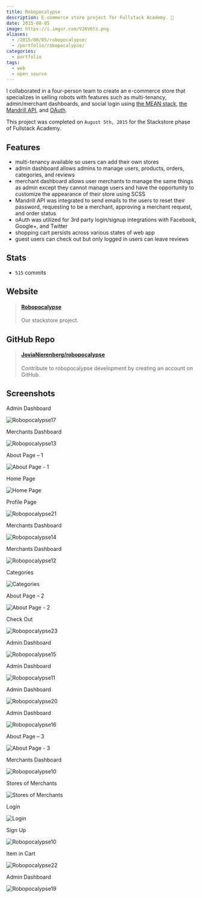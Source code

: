 ```yaml
---
title: Robopocalypse
description: E-commerce store project for Fullstack Academy. 🤖
date: 2015-08-05
image: https://i.imgur.com/V26V6tz.png
aliases:
  - /2015/08/05/robopocalypse/
  - /portfolio/robopocalypse/
categories:
  - portfolio
tags:
  - web
  - open source
---
```


I collaborated in a four-person team to create an e-commerce store that specializes in selling robots with features such as multi-tenancy, admin/merchant dashboards, and social login using [the MEAN stack](https://mean.io "MEAN stack"), [the Mandrill API](https://mandrillapp.com/api/docs/ "Mandrill API"), and [OAuth](https://oauth.net/ "OAuth").

This project was completed on `August 5th, 2015` for the Stackstore phase of Fullstack Academy.

## Features

- multi-tenancy available so users can add their own stores
- admin dashboard allows admins to manage users, products, orders, categories, and reviews
- merchant dashboard allows user merchants to manage the same things as admin except they cannot manage users and have the opportunity to customize the appearance of their store using SCSS
- Mandrill API was integrated to send emails to the users to reset their password, requesting to be a merchant, approving a merchant request, and order status
- oAuth was utilized for 3rd party login/signup integrations with Facebook, Google+, and Twitter
- shopping cart persists across various states of web app
- guest users can check out but only logged in users can leave reviews

## Stats

- `515` commits

## Website

<blockquote class="embedly-card"><h4><a href="http://robopocalypse.herokuapp.com/">Robopocalypse</a></h4><p>Our stackstore project.</p></blockquote>
<script async src="//cdn.embedly.com/widgets/platform.js" charset="UTF-8"></script>

## GitHub Repo

<blockquote class="embedly-card"><h4><a href="https://github.com/JoviaNierenberg/robopocalypse">JoviaNierenberg/robopocalypse</a></h4><p>Contribute to robopocalypse development by creating an account on GitHub.</p></blockquote>
<script async src="//cdn.embedly.com/widgets/platform.js" charset="UTF-8"></script>

## Screenshots

Admin Dashboard

![Robopocalypse17](https://lh3.googleusercontent.com/mk7bS03t494j7RLkUADanAxGGTCfyZXdsCZO3w_w2543vgZLKbGPKgUcVuI4bIkkbrxgrPX2kkMkfnyKs-8HtdQ9U7XOlnhtl7brzBbLRc1ulbDayTOjjphGD_EgJD9Hf25OBxiXfACHH81eoI_XzK3bDse-1kZsj_whugHon8LpBXx6AN1q8OkSw76WylImU5w82GBCYOdayzIResnrLdDsCFE1GLgrwduBzZPTZmtUAS-v7FewSf4hxUlCc6gEU6URPPiFDwDjb9ZxDIuyrUVFpPo3EPYNwX013ZW8PGh1VaewldvZNom20CYf68xlIuMIe84XIYJGsKmHXA0CHl6K3ch_ne7R7_YfxA5TSQ5yIhqJDcDjP8hsHoHQjeOE97364GN9C-zBJaJjfQIaRjQRZW6a0nY5bUWP3NZBgvk9LFiS3ju8Y5oSm47ia3BqJcbZTUovk5Pj9yPGMOGjayJOLFJ7MqG2KxdQwVQhvhFp6OAYfinXMcb8pzCGIWXg6scpO-kt1-6OXLRqQfOIJGD4CmY9sVx5KJA8pbRnT4lcG4Au7hpG_rUbgGY22bhqAoy9oSZZB2xJrblNHjDLeQDSreXK1zGNlWYV6NMt90_8KxjsX48UY-_7lRNQWavR=w425-h220-no)

Merchants Dashboard

![Robopocalypse13](https://lh3.googleusercontent.com/oP98c4Rw_u-PfcGMjpA2hiqAHj__dRLRpOGtHylAbIz3DaA1BnhUa3JAG_V7eTlAAGjm_e-dm1QqWoK3wK4NjZmexQvIfulOl1RkPQ_E8tsttusFA4RltzprqSBsm-XibTIHc6Sr5LjVxBoLOA99DxBqi1LP4uP2-kPV9zy8H7Y_Szpcr-Uqj5YRODnQT-p5id6NxjyESs9EGyAtBR9gF2JQpGWYe9_7kM-HNfq3dxbX8bFwp8-7P-xW31npMFSeAS_S50ss8de9K6VBMTMWusPiy_lkoGzytNGW3E-kao_6vsvwEW1kBfcXaUL6b14SkaKIs_tUwcnLGHJQxsMW2tymkCammd0w4jE45rCjwvJtl9Cxli2TVy7wk0CaII_DKQWEvf1Ep4q_w8N4L2wmudhqiJ6nuDXejh9rqdqMwWVvxf3G2m_bqPbKX49uNGvBSxwjzJEK4LW8bzoIbx4HJIGiLA1eHN01Uz8XiS4b0xTMIszHhubAN_yVKYDzzuwO_nvHxoLlm9dUC1XwkQi3g7ECqj12kCpOlb5nG-6eM3yFwns1hZOP9qJYuvAQ78vFe0enNU9DMNh6Uwb2FffcAqC7aJC-kwW-owENRCXL6ZSOF8Nm8VL25WUONKyp-Kx0=w273-h220-no)

About Page – 1

![About Page - 1](https://lh3.googleusercontent.com/RuiAdLNBdNQc0Wl5rBac54tQTbe11Z0z6dTcOaZc71ztQBM3LrQld0TSDARQ3BADSu_eQvVp7ewRc__GL-b2XjZ2tOBbmvSQrWA3CUhF3QmeDRQeIb8sp9c_M7-vN96ZZfcQEbFjEI3PY83Kls1wroXEwnyX9DFpn5LeS29n66h3E5I2BST6UmoKjUPB66MTC59kAJFioZjz5sICbkHhmPBlawatwCFe5Lz7IKKlqpXwtJHb4YLT5srJjOBk5mMcDRTxlPCYWLifE2rTP3OlMVHIAjkQKciGe-J7R44MPG5XHKiqAhqyF-Y48wjv7qmnaDbzrMI9C79IfSu-TzSE7vOb6WToLjUh2hfDMaTfUpQCxPAyLcnOlCROYdcy0U9ADEEmGIQMFVcUuz6OM7ZO5wo-ZhV9RKQG63kOMlyRWz-_WXYirLslNemVDCwHECnX3Os0ZS2z--44gKITbSOtL9qCdJi61KPlZYc-mnY89aCKYphJ-5grXftM0zcW_7MB01HKkvME76lnmMiz-vsNx7yuiZ049BpykqgDKlU4BQb7E_E-E5y5fYV2UobWtd1CGlKg02KjWctc92A9q-nOCdc4mKU09FZDa9TU1Bx7iJMu8TuXNKleYdQ9Ew7w-vPs=w397-h220-no)

Home Page

![Home Page](https://lh3.googleusercontent.com/krLL_YfxFdOx6mhJZMahucFn6IPTDgsMRGLEv8GK7nTqS6wN3PQVqYNPB7j3P_ZXg4IDHpxI0PJvHlo17klQvrHMDuJDLz-y8mtWOZmPA92vkgQzZnbyBI-yjw072BfIR5fFM9BT6VxFJTmk6r3QbRnkzxw8JibnwUUOk_ho2V77KRsyZSLAn2bxC8bNSHb84ZR_iUQEJq9fiyHqUj2cj7oKF6WDUAziqeOi-xSePBQWwbgbWMOMzFEDau4Obgxb5-obOatNv1yyo4m50K32UxEU16xN6KxgNFiHjArc2Eg_0Fu42m3eAVzjqRTTZ2RsxvpZ7F_6_zLSTeMi6z_K6Ply2wbwbifLNHI2sa0drMDfVuWxr0fzZ-dvmAfcFlQ0mV4VcEa07QZhO5YNbH-48bkNifNEGpGA6jhKNx-1--85qq21rmQib5V2-2Q6by4HJTLVOZRJtrJzItVw7_h6y_KW6lBz1SQ8gYWTMJIsoZPHmWSTbaCi5QtyPkjKAUkeYIduPd-zVPlRPCi_NnTvXOTkzuSaG3qeknNifD2l7ucxA-IeraiN7HN_1fiJxoRpLizxvSeHEUAlescfxU3Srk2CikZtnqukD7wyYzzSjpjYgRRf390HXDL5pVIWsHPp=w1424-h819-no)

Profile Page

![Robopocalypse21](https://lh3.googleusercontent.com/8cOXL0EZzYw0wJyC_4iikIexBAvISjTVF8PoL9xZvr5kI1DxuEKHlvG5GU_azVON_svRbhGU2cYYuQB4brLL9xOvm4w2QIG-MgZ-SIeB-wf-Nxq7xjMuZ2Yi1BL-ROxfgm6Gu7fyDNV1W74Gdk4xhio3tsfb-rtAKz4rzY1SJRklel7q4UEr7EkxmCbWmik0UH88BRJ1zT3_VVf33Ig5WSBPH07FcVVrY9kGbDeyAe9C8tgjXpRMnrvQ2VbwejML_ocMV9VBmX4Ipwb50yP3Qxpdcy6JVqj9NMkaN3q-JBZIyxyilksO3dcCymU-YrBnVoyNJCVZ58O4krKe0CUDAFcPf_aYikbjFsfJOEYGX8gQXQHTgo6UAAFlFZ-fIYJm7yIodB7FDcAv56fBu7JWzgUR2_eHjBtohyG6JSY0wBkcBmgmZHwyc_x_8qSVdV603k9r5eLTHZ1veOlr2T-dt4mRl9Upv6vcY2hF9b0cFxzmHqM0DgFCTtBl7zM_9VQLE_P1pP_xD17eBNSq6NClqtHXWBeNu08uqVRL0ih94eLW5IAZZ0z6qr_jigKPlbGv7oBbcp6U2U4-J7OydmAWXyVXyLP7Myiv0rN4UQXRfh3bIq_R8UKtiQS-9gUJ6SJd=w167-h225-no)

Merchants Dashboard

![Robopocalypse14](https://lh3.googleusercontent.com/cHlCZY6MjSIAFNhvgmFCikOhco3FpfQdaxAC3LmZCSEF990K5VhlvxYTviPAIOrw48h4CW5acj00SI6ctQUIJwR6kQNB4L_J0VlEP_Bl8jmlIz88zyNl_A1oFcTiun--Oa_ubMsoOUsq1BApPpv4Sd3tQlCpMM7SukfJk0PHIe_6ja2CU0CyQbwfUhgHf2CmeQNIsq2KAOEEoJJpxQl0wDUURUkJWh4HxVjPi1CcRRmrqMGfguuUp5OxleGjR7joozQGEELMcRZkEhGnnyYjirTAUSbRvw_un3q_6VgQ9Tb8VeImwHqLNjlTAfEpNAMp8DeBRpzph0B8mCqyTW9-M0u-GjkW8S9RtvhBvyHFsJJl1FmHofsL1BnCcXKBdtCzry829H1W_IcpJQsZ7YR0HU9asvb8Iu5HPHJPsuya2OSlXumLcmf3BTN-Z8glbdAyWPSAZJd_ndzf4Tp5chztR4tbNIK4AU_xBI5MUBXMbb08S-BIlSYXDo6t6mPSJt5O59Nx5iGriAbbCv9RLYj0Wig7qVa8N6cJsjlx4gYPLzVC8S9yfoErpxpcmzGzVRwNOxCeTMRmoKASiC8os-BaTMff9w8AW-QeGeOMq7SqWElcJ7de0lzCuKuHnNnlT3fb=w1170-h556-no)

Merchants Dashboard

![Robopocalypse12](https://lh3.googleusercontent.com/VoslCPOy2kmAiPT_TOQUoCb_xjz-dl-QKYaMpgADrne_dQ6NWguTfVA_LYZD88JTpNr109ed39jfN6xMLV1iC3ZFezq1eLGi2NC4F5_J7uQpFGvNSUTx9nmRz2Dez-IFaxe6nnEt6Iwlz5TsidR4M5IN10pICJLVaDoZSYcTfVKzhuD752i0QONYyvylQStZTbeJpSOTvVyPlQCYJ_hryG6qpLOYtez8CooOTgv4PW3yLxNAP32JbmoRAiwaLCx3DagMzfMR1nLi0DCO8M7db3SUkgVhoMHGkn34oUOLqqro9ILuRjB1uhlMlcOhg0nAG3PlKj3C4pD_SFsphMhQB_yd87393pDtp8AKW_6DsIwSQOIZNhpPRGD5VtiNnqjhy5QQx-t_SqaimQFrsQYJ00xtZ7U4PjeqCCbZRzhcS0BIDczpt5sKbGaWRJAYNXVwlZD1iW1gZML8JNdNE0obz9PTnJUrGTrA0_2LUR_YHwwT0DXdrhox8v1zvC4d0h0MrforO6D0mrubRIq4dVrgvphMvxSWAS4ZshPOYLYGUc6A2ZRh_yuxKBtJXKbITv23loEvt5pG-Xd5lSZagvE85VSZkl7VDbGxWnybwheD8YYDEXdinwsLsziRsXn6rZEb=w1294-h645-no)

Categories

![Categories](https://lh3.googleusercontent.com/dC8HSRM7v61YiYDJI87_BJIcBcotjRFZygK6jVNQNkkBVC4L2KS9XzXbLB4Qr7vF4ra7LH9vfbfEDMJ57j521vFQlyx0PeigFGU17J3qSK1tMB1wTDsY86ChluRTFSA_VtApYmHbaK7PqMBwWk1TX5uOGLW066pKSaF_p0xv6W-BHSBMIm7ar3uobDMPsj7db7Pcj-XOPJdm9Q6svNw4d1Ow44G2CM_O_nXelbRiyEAKZ2518uBfdVLkgHM5kj2_yT9syXaDVD2zuxndnwEuvlbaMkeVXhaZ8zkC-W1tKWC-4JZ1q9oHRexwIpufG3Dfj_Hq7ICfkaBSPf-SiKTAqsVn9SklNJ3o6ANgVJmMbh3hRF6kwVnSahaxiMwgbDo4bdqoOZwXWilHvIsrQdKScqdbuU4nsoCPUp-n2aiBKPBLICsRbkyf-xRLajZHuFzgR9FoQQ6Om79Kyd4qkhG4OZ841YBdgW0EWSl7oxqXqFsAbCHQQN9VYRrUXSPponhFWE1NpmvuR-dgzXjmoYerCmBwqOaxuSzRmtUQ7D-TVapdc1DmUcOpJbkyWHt9Xv3O2CpLnDHFZJL18fzN-dWMRkn6Rfz2OIxOKea7HvePZYPV-ALMFSi2H04cLY-vwz0j=w1201-h761-no)

About Page – 2

![About Page - 2](https://lh3.googleusercontent.com/UIrgqbVl2q2g-M_NepcdGn5szJG0g_zg6MIxG6g1w7yRav7C9kHJF_KU__AAx-aw4I0dewMjerX-eoQPa_DL6KIp-N3pp-kDdZI3k88aBQd4fujpm03ITtlTkLUJhVy55CE6EboNz9K-9TbvKsPp9EMhvZUFm_RhNG-dTZo4_3mech6pg-L610cFJs0PIPsDHx5EaYM2C01--ygyqa0qnmefjgONI1wI8jxP5cHSUczCDQcyD2pCoJ-kBxifQ4ykvbxLCRrKEQ46QL6GtYMhLxBvsZK32RYA-fbK4bIVDn1HAss--Jib9Bmnq9RwJenU3xmjwVO7LDgkA8SVpcfTlSbdiAllhb2PRlvOCeOOPDy1bROCSoLk3KYlLw-YQf1YWqdKG3sPPx38-iQLBdn8x1G9eQ05TGJ1NLmK7tgmdBRDsQeTd5HJ-2Eo8X9P-KkaVBpUAr-axJZtTtfxwLlut3MHs3IT3wf0PBlA8YlLC5QXTQVL8U1ECtbEI-K2NWCiSivFZNodVMnpmwo6R7adbpwR8HHwOiTDt7uhCzbamJUeQZj7w1_zJDtXE6kTs5l81poLlH4_PzRUuTg3OE8SoJRGrwUiytZuTVGbp3Yg_0Ci2hvX7ZP48_L91rkF93bv=w397-h220-no)

Check Out

![Robopocalypse23](https://lh3.googleusercontent.com/RpvAuDw3wWyCBZdusNIRhRjw9tvcUmS7mn8O-kGdJh7dpUwRFmLWannyZgJu0xFf1M34BpvvjoMM9rI0sYJ9i3T09Soy2czu47H1YY7-oI6shearqzQqpcxxMPRRVsb1xXZBbC1lynNLwnH9nALgnUvdj6YcnIPR5bVFP77rPE0kLl3azdESKMuQzEanJGdGb6mbczMNJFZXrLLPPfwGNe6R5msvmC82rPn9hBPfxGQfVqy_ReI2a63mejGcSV1CUNesUbMlvXZsEd_B5D4bA7n9BAS-lMhGVEj2PkVmTQqdqZrtByBEeAOmvqF2OajfvnRS0TYqdjm2A_v5U6-MHFNYrrYAbKradLwWFw-l6uKhjLGbLoHdCYsUzKplVXJmyTf8WcxFDeZkiqnVq-Buhd-_eOXB_vIbpLBRUfeO507Ba0h2NEupc8t8h0o7JKnA1npdGLx9vYlRuudP-BXqFqIklrmSUmaiCWxC6zJm84uAFu5r2iyyOpmQ7hFOPRAMcdLnojQl7xA6sarM1cBYADapkBVIacFzJoFekW6GmpMyf0S-TcZVVQkBG3akx1TdBeaz7234KCg3B4jVcj96Uc0BhQvVn25JNiSE-5rL9KvgPBeJ-KFeUJlwuwqgbu4K=w1045-h969-no)

Admin Dashboard

![Robopocalypse15](https://lh3.googleusercontent.com/s9LnNCBlb8NF28V7JxeQJH1ky-AxBbnmbVY76mqzoBtUt3h-z9yaxzpEeVyG3jZiwpN3kD-CdSVXvhU3-sO-oBHR9R39XiQox-yzZhiieX9_lqrZMgEQSagqdOYwAFnkfNL4QSt2AncX99YOSQ5n3Ljwc6moZAEJbJOeGJ9kTMIS2HBzPyLXrmm76NPvYab5nQBW9P-mifvq7I6j54tEE3xiBtJ4fMPRP35WN-KtcJLPQPXJpY7yo8XQfKSedYi6LR_er09n0fcjWwvfEchWNzP1jZEmaOjcTOAQuCgGZFElhlclB4KgD1c3z70vnoY0sMdfgthPAfLZYQh4oWqEt_reOZCbOVcAkE9pcfbgV3y3cekouwNT3j1EhGwPcvy46bpw_xPNWOU5NzTJTxM8NKypJNWlq7c9XDSyJhEivyjYH7sfWK4fCeJ-PgPE3YYMVzp65TjKnkJVjPBwKoLxHPPdyKtqKI_cgZo5d-UlMfKBMiyQ5F2eia3rWxmw_JfY4jsWXHGVXoX0yuKKL6sYhP5uaCOb7EmfoOTi2wpXK-vLbSzlnI3DX8AKMsXT-K9rMXKM1AhvBu48BLRzv5wsvCHFH_jsNCwHXoqKnKdnszr57VRUEI9JE3HAbRwdmhRj=w1208-h181-no)

Admin Dashboard

![Robopocalypse11](https://lh3.googleusercontent.com/WtTThmCh3IDaa-os4rCfIhKobUgZEhUdWmPIhuL5wMMojWB2gp09KQ4RkXn9_ZxX17G_TOrlsDbfsoviVNVJPt0xme7kkW8AdwVFRhS3xPoqeDPOJNAQDotg5n3OsOy69wbRdCDOiT_XHQhpTGbCGsXQ3DXhVMTjNn2cUsTbJUeEhq8zxyqotV4vkbIxR94g_vhTSDId1U96kr8mkuuwygwAD-qldu8MCoqSbxQolshWe9Ad_-xuKUiBEW0T2YVInmubiohSldNfjNe_HW4Vf2Kj9T8sXQhbJN5QPHk4Av5LI3nlw8l_AdTggzzX499XR9SXooc-WUllmdviP1BbwgGV10C1-n-E_eZQyIODzWwAkyweN0M8LsqNhPu01t-4qdBYVLIB4MRdRzlpo04uujxYo5I-cP37hhj7JhaZd0NXNQzUyVMiaa68ZCzwfTlwMr6pssxk7e5QRZMIOBILX4hisMSsUp3UZXdOt772XknlxRYY2RSrx2pTEDyddaZbj87Es7i-j7O7PRsGgS8zGBl4jOYOMfgujQpzVZNdXFNNBMRW9zXEr9POMp4XQCIYWy9oUnhr0PdTyShH2w8-F0Mpa69GiEGQ0hlGXdP-zZAqs_D2Suaz9T6uqFzSjJH7=w1425-h892-no)

Admin Dashboard

![Robopocalypse20](https://lh3.googleusercontent.com/8GTx0xJVNkVzsGR9eXtK88YyvxJHv2nk8kqiXy7CxlpDiUVKMqze36rNYRLCjxbWNZl8AMNEpWtiEjWw1-R6CKJT9Hx3OogKzC0kpxvbyhXi8JW6h1E3R74ed_itw2BK1SGr6hkQieaBlIiKVb25Hx8_hhPPNVRqCQ3jQ-6VXXsiyTjcHt8YQb5SVRF7ujlbS3EhlU5EfiDTkqwtPISKDFEqxBpnNbRGuaZT3MwyEBWdHKZElNx84241-LXtldUnRJM-UnmxSLsJKkzSuvuIIrQAsDy1Bv-W0N9y2jYHPcDfJKAdeW_KUK024vv7FJGLElDTVEc1CX3mYI5Op30nFzz--RJi3-rPL2fsxg7lV5B6yf7K9PE51kxym4nXvZnoR5dzMNUUdOxOuk8oNHE2fnVPXT4SMwb6o1qWNSjKunZWrBaHvBcnYkFa8FpHhpHfdvG0HPVIYscmBD6lvS3EaAc_ICFCbxQD2-d1fC8HyeU0Ml5YBfRefBYXk22vzGf1gCB05eoh1r9rooi_v3SWTHx7s0avNV0YqEkj54zUWhB6KpwWVjSuCxkBYm7wDNpcnnWJa_MA-IoSElTLoj9yXoZe30_dThuMrJaXrZY30dqCe9Oi2DphPaKnCF3Mk1pB=w989-h969-no)

Admin Dashboard

![Robopocalypse16](https://lh3.googleusercontent.com/rW67SvS-02kQj6sPmbgC1mx3P6KbVGvjUm6hzemIA3wgZQOBT6DknO1qHTigCEBSifz6RPXi_1MxN5WrIjR8buz75CldEmKB7otRt5b6UWvMQZTcClYqT7GWaIzx7wRKHZ8uAQBxPGhrOahKkxvVlAX-jZNLPuQiMbQ63fxPXxZfK1BkxpepC333KZgpWLWka3skNz1-mcUPI4LUjK3jFgGLMJ43ILzrBSPFB6Jv0PdVQwI6ggNZcNQM1mfGooTVxjcM133kl3ZzxNsmTEBWZ4dBKXQqik_PN2AMdxOzjC-ZGaO2I01npZtMkNBE-AoGMcnnZHprPc45SLtPhlE-XOCx2JRviIxYHiiB_KXEfA--IYDRqC5dJ2QGuvsES3IscfEcFIj2Xse7n8CWrhZzVzxuSnLcToVNVBjg91YE_NIGbZ-O8LIUoW9uYBz71hQl1Z1COVXNDLMLqNMBjWEl0UOurdvsxYUDOWYC_-e5s56LsMWJcrBJYyWUWNkPxVQdMbLY_kzSY4NvTd7eG-lNxG49FEFhEPhVWBUN_AqMz73hn8_6KOcOdGeUk3rhKQCj7Xr5-q3un3FF_RAluftzdtQQ_heb-ZVDwkOh7aM6xTXetmgyTeIVXD66yHRb_ppV=w227-h225-no)

About Page – 3

![About Page - 3](https://lh3.googleusercontent.com/3WKvFz7W_zz7KCTjcmhmaTp24n3W1NEV0ICjzJC9BoYyn1mrSSrLULpD-BlsoNjpsFXTNoB6qpiosc-oT6I_Y7H4aL_FCuLpT3o0-R9U0IqiJFPEcQNYwTu7BrhPqVQPNGabeFLe-KTKQmv1hWGZctVBTgZwGQ3gHxLN3KB6OMmie71B-PGV0mywjaA8aB68CeOhQi3fM3xcghj9xqKDsZjgqI_1PtvcHTgTF_ScX3rUO-FVqZGoDi1aRrIBUn73RR25ovcXX1Q9f46j-NcEMkrasbT7U3ZOIYPahZoOZ-rE_6giTRBBIKWNi2zLUnIfLeijWU9UAf0oEQB3U8SaH-El26EWMiDW89OfOxzjKTq-T4sPno41CtbsMcNj1Op3g0NGg3yOx-KLolKhhHUwDTOuCJbvHyRFU1fK6Ti4gbKSMynyexZ-lJVM8saYLWNLO3jZeSMAByoZQcRz_SUcbqmS5OigjIHjj-9Ojt4IrRgl7C2nZe-vdezpwfIRDVoo-mh-SUPqfWrs_EXKkHzar74Pp_G_1CysUFdK-xlcl4QiOhc5PKxhNORuqOh9ERRRJnEU7vykcwLXIAvM4zAfwRHUPW_3J8gL4t7MmojoSi-T5nS18FeZHl7U1AFe_809=w397-h220-no)

Merchants Dashboard

![Robopocalypse10](https://lh3.googleusercontent.com/_pi92Mi3PqBdj_pYe6zoY1sixasxy0aIZbwy_fcY0H-zdWRF0pc-rV38EknNnYpyDzSBR-v6zDaSRMP1SEg-heshPCScA6wy5GIO4eCEzasvm7AHn_Dy5dR4VEl4Lxx_5UsoOM2BDl8j2QPgQiUYdfTU6uYL6ZtsamiXtrYibRpg3Ownyvlb4pm2Bev80TYlE3cBbVSRXv9yBX6AqNMcUXJD1Wo9JXGeyds5nL4x36joQmJoQ7zj3n_IIHYIbhtMaHUN90waGLLAfu_w8m4CbFb92ZBmyXk9r1zvwpip0gLE8QxZskwhh-R_Ueshhra0XpC2QldmzOy_xW7P7b1lsz6c_I1Ji_77FBun8RDexJu1r5-J-p4MB_P9gShryVV3jPbvPlfR2OwjtrTOur1ozc5hJ4ba2x4e2H-kETtBB7-X_dCf5MaB5I7w1kBG3Ytl5WXSAAAOA5trKbky_GOr9Ok3iocWrQMWxh6AXJj7F7eJmB2C5FvzV-7oQMztgnrwu_n-UsvjlAubDKOHdCj1haeNZkvwaQB4oGOGYsKDSwhg9OLs_Nw38fkpiumV1RFnNb4NsTKyJEa8BZaJS12Qz8JGvvnAT-bCF04beCbhXqg02JAPzLhGxuHLDAn67Syn=w1208-h299-no)

Stores of Merchants

![Stores of Merchants](https://lh3.googleusercontent.com/cdV1MM_qdjx-bz-v-run33echYzQAmDEcULOUragSE_Lm3gVgOq4abFXfnwNaES_ijZbIzN2nT3rhDOVXxmSiL68yhcEfHW9z8IF-b21o5oyAfBlQqfpB8JHocciKVucdHldcuFJqV38bzOKK3V_YK3JkhlclwM8OEoboAKmBRvw9loWctq-AiHfsj2WgIbPS1MmxOq6nCUNBu1HmE3CG2VNNrSVlR5KrH0GddRyETpv_2REOoZaS1PYa8Zdm5eYW3D7f0FfnpPydYylRSHDAxVyDny-tYV_uRQNGZFqIoP__UWM-cbcILWVizXG1N1pJTq1AI9n-csRNEfdpfSLmeEwrJ7SJU9HR5_F4S9ecdDJgaTnxu1W7DG7GK3SCV8V_e9aOo-6qmGEwC73Q_l1JSTGHFx-DgImowGSdUB_gkruZyG1ENfkS2n_j7XdWWwfzeoMaUF7MG_HWHrWVV0L9qNk0vWUBnvff_o-ats2SpdepJJ8UbKa1VoIeLgQ8OnWTF93YqBEoxmcLion0ztQqQfH5yGHjeVBXqlyz_WcOzXxa8H8AKTBHcvUQnFzlycq66Y-vOJYEwjNapcCuYot2DmdXdvwdf2qyKgxUzsiulams2U9WS2XQDFRl1pxsHSl=w321-h220-no)

Login

![Login](https://lh3.googleusercontent.com/Ec1UR4N2ETW5Of8wENjLFiYD_ycQ_Eto_ZH9jr5ix124NhbPYy9apb9VSA2zyuqZcRPavVEzbLoa25G0QO8HtNxmv-3XDdORqeCACzyPfuwRABJVt-2SDu81kHQX7mbn13-FMdTOvKHxBZZ0S-1njKCyHYAFtcfmdtEihCQQXi0opikV-dE0wDQk8QcWnh1FVyGS34jc7bi7Th1rgGKAPFb0NzLaKEObmjzCD5_xhl9APJhZWBSSeexID1pSGpwz0UUTkxnM56-JAVKU4MW2ljX-XUE05QxjRPpu1gWBI1FlPCG1ro395sqibyBOP9JUTvDeSfTTmgq-Ka1O_DqEh6ydq_5l54qNP4DQnIy-IxHEOO6D6YE0JRXhVYz0ZBBXF_IA9H06QKHvB7LW-rEtrk6HqqOQY4PgVD-osRD3FqxMgGxkqbA2iSivOa-BFv4SlHcCVA-xhtzJM90OYB841oRTZjd6YxTgp2IDTBl_VSQYVfgk0n4JWH8LbVcYC74uYEYwKt5miD8RTEXwdR2Vgsc-4eB2YWMkPkZiMazDQpOgiKxhCIN-FUPnaVoFhcx_aSWFpheoD4wxXe5EcX5A-KZZzZ5xQVpHiz0I5F3GylsYeJIUK_ZaGzHNZ4WSNy5L=w1012-h501-no)

Sign Up

![Robopocalypse10](https://lh3.googleusercontent.com/1ZI0XhGXFOUQEXtfSAkO5QuipXXKtzFSCKoF31I1GxvjMrpo-UuiV05GZ0i30REZmBYCanuTP8XWFccldOCn-WUhrN9xTDM05Jd9ml716EsmN7GRYxefMnoKq76JLhqsLg2OX3fs63CGpfUzMmH_PJpkFF8CJIAe6JOuKqlsfw7S282BwdkiUYnpbokC4pkhFJEyjEYOsC8cnawOJMcHOZw78-7kDmYRcEh_YTpLSMOYhor84e_MpkRiem5OQukGhAeXnnrPMSjZgLB29O2fzwHoYQASNgiZusyY_ADasPOkWxLdMcZZ4iNSHifyTzyi-1LypeMv9keosAG-5r9cpfl1DL9n2WVy7Zd2eUIkQwSFyomVhB6GJuRzVS0aDL96NWzVc07ds8VbRIK1HFwFoAwoi6NXDhBRAnuUNtfuYBTVg7NA2nvEFR1ZSFiCMaaBoVaoXaOfgeo1JgTBPoHxZc5V7CnRaKW8sEGfjd4GmjHnEbz55xMlZCHDDV3JDzRLJYkX7YT58CrhN-sp04i_uICD-gnjMA0lomSoc80Zi0QoILP__LYiYOgeE1aDMSK--N9wZTZdrXEppavBS1fbeiUciZVLcPbZLQUq_b6DaGySup5gzV6wF053RbNtu63p=w992-h676-no)

Item in Cart

![Robopocalypse22](https://lh3.googleusercontent.com/R0xc1DlLAGj_gpI4UookMVekzdgmWacaAKUaLWqh1B2QamsjpvOlF5isVf8Zju9-CbjYRBgGtkgn_KDI4kloi1wlpyRgYrg3CEhSERobR96X_AulHI3fPYpnT10wBSpQRTgNLQY6RsFdEKdqQoC2MisLNE8li1DJE7pnkBgXzOwRpipJPYgr3WjpJuriSfoDvvYh6dWIXY6rwhNCoyLb-D-rqUuzcx4CsrR2ewfKlqVbrprgCHX47EvY5-rF2dvRuyAx6BniQW2U7gDov_lfH0gZAk1U_LuPJY7B1kSa3CU0hKRAuEj0E1bP8A4M3vFP6PrWzE1C7BRufVwJzXvfTtZ6sJZt5VrLGwr1uEa5vKnhv82MEwDnIt9QEIFRAFvkFD3-JeDwdQb1qN2EKjuE8igwXWc4qVzoQ4OHuKqk_PalFEMKINT9HsYciMG0vI6J4cZplsJ8Ed_byhlvypqG0rPGdqVzaqVFp6hbe20ww1da9JaS0PP8-Z6E4-iMgPi0YbdqA2HA0pW--hWcu1Szt_D_LQ6TqXaEwL3LRn9WJx9neF6YBnWmhFtQNAwN-Y6RhBmA9rS6d2v0Lf_4_NpY5mWrDQMq1ZJExj38oAZHEaYZ5Gz0SS-_H0wGtRbAhEwH=w1202-h658-no)

Admin Dashboard

![Robopocalypse19](https://lh3.googleusercontent.com/T4orUeWCS_R-CgWBZi00Fd36BTJjGN8RHT0Ad-gM9HFGSaXDq_riFG_aZLPpI-um-S_vN_jDfPpRxNQCU2T5OX0ORSY9Ccl9k-TVs15XbukQTvfqP9GY7kyHEQROxLDb0uCKTI-mZ-OPDecouWNLr02nZGvQlrEwHx7EdBzrOtq5FrvftSXIwKhA9w_cKTEihb3WV6Aoi6iM9DJYPgmLsX2ynIAQBEBitkUEwiEMobM25JQnClacMHeGQGtFLpVfvguMigHF-isy9kLd6ltqUCXEnB6-4hh_lfqiANgGXu9f9p0SkIGRu6GQqHnv_N_vYrn_uJRW2LbK0my5Alr4JB4OCHt7uoDP3NxvHTBDGpVd3kumnCLTj-hVem4_0N_w28Z56YPrTUhPJDwBaAa8HF75KV5ud2mPvf1bO3JQASi86acsddh8QYdq13NwoWcKpkjqML2QMsoQpS3asx7eQfRC9TK3xmlFcKuYTx7y7tMHivD29SXF5ZZp9WvtJGW6VwuXZkzq0jpZiQyiwzrYy7OXqKodsrnQgsfVXMTXUIv4o_XJBjqkCrjr_5kGqsc--zfwpHu9wHG8tAgxKzVEDk9RJI2pp1IPWQHfMazWHhYYUkO53Ve0cJ3rnTZAEukZ=w1296-h876-no)
